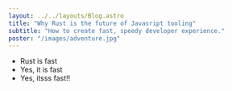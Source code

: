 ```yaml
---
layout: ../../layouts/Blog.astro
title: "Why Rust is the future of Javasript tooling"
subtitle: "How to create fast, speedy developer experience."
poster: "/images/adventure.jpg"
---
```


- Rust is fast
- Yes, it is fast
- Yes, itsss fast!!
